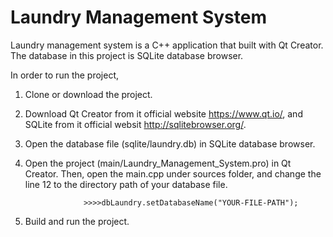 # Laundry Management System

Laundry management system is a C++ application that built with Qt Creator. The database in this project is SQLite database browser. 

In order to run the project, 

1. Clone or download the project.

2. Download Qt Creator from it official website https://www.qt.io/, and SQLite from it official websit http://sqlitebrowser.org/.

3. Open the database file (sqlite/laundry.db) in SQLite database browser.

3. Open the project (main/Laundry_Management_System.pro) in Qt Creator. Then, open the main.cpp under sources folder, and change the line     12 to the directory path of your database file. 

                    >>>>dbLaundry.setDatabaseName("YOUR-FILE-PATH");
                    
4. Build and run the project.

